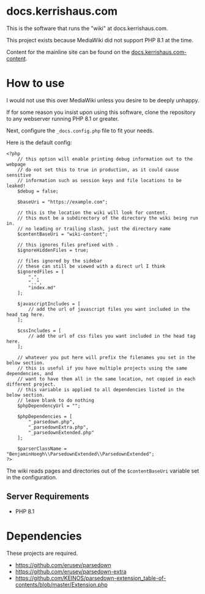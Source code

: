 # docs.kerrishaus.com
This is the software that runs the "wiki" at docs.kerrishaus.com.  

This project exists because MediaWiki did not support PHP 8.1 at the time.  

Content for the mainline site can be found on the [docs.kerrishaus.com-content](https://github.com/kerrishaus/docs.kerrishaus.com-content).

# How to use
I would not use this over MediaWiki unless you desire to be deeply unhappy.

If for some reason you insist upon using this software, clone the repository to any webserver running PHP 8.1 or greater.

Next, configure the `_docs.config.php` file to fit your needs.

Here is the default config:
```
<?php
    // this option will enable printing debug information out to the webpage
    // do not set this to true in production, as it could cause sensitive
    // information such as session keys and file locations to be leaked!
    $debug = false;

    $baseUri = "https://example.com";

    // this is the location the wiki will look for content.
    // this must be a subdirectory of the directory the wiki being run in.
    // no leading or trailing slash, just the directory name
    $contentBaseUri = "wiki-content";

    // this ignores files prefixed with .
    $ignoreHiddenFiles = true;

    // files ignored by the sidebar
    // these can still be viewed with a direct url I think
    $ignoredFiles = [
        ".",
        "..",
        "index.md"
    ];

    $javascriptIncludes = [
        // add the url of javascript files you want included in the head tag here.
    ];

    $cssIncludes = [
        // add the url of css files you want included in the head tag here.
    ];

    // whatever you put here will prefix the filenames you set in the below section.
    // this is useful if you have multiple projects using the same dependencies, and
    // want to have them all in the same location, not copied in each different project.
    // this variable is applied to all dependencies listed in the below section.
    // leave blank to do nothing
    $phpDependencyUrl = "";

    $phpDependencies = [
        "_parsedown.php",
        "_parsedownExtra.php",
        "_parsedownExtended.php"
    ];

    $parserClassName = "BenjaminHoegh\\ParsedownExtended\\ParsedownExtended";
?>
```

The wiki reads pages and directories out of the `$contentBaseUri` variable set in the configuration.

## Server Requirements
- PHP 8.1

# Dependencies

These projects are required.

- https://github.com/erusev/parsedown
- https://github.com/erusev/parsedown-extra
- https://github.com/KEINOS/parsedown-extension_table-of-contents/blob/master/Extension.php
